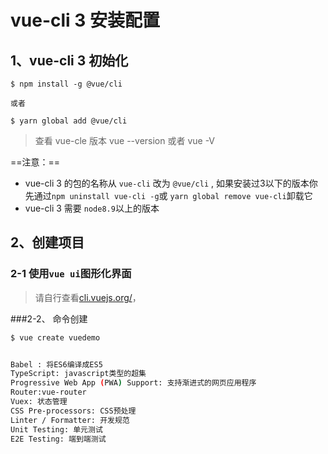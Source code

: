 # vue-cli 3 安装配置

## 1、vue-cli 3 初始化

```shell
$ npm install -g @vue/cli

或者

$ yarn global add @vue/cli
```

> 查看 vue-cle 版本  vue --version 或者 vue -V

==注意：==

- vue-cli 3 的包的名称从 `vue-cli`  改为 `@vue/cli` , 如果安装过3以下的版本你先通过`npm uninstall vue-cli -g`或 `yarn global remove vue-cli`卸载它
- vue-cli 3 需要 `node8.9`以上的版本

## 2、创建项目

### 2-1  使用`vue ui`图形化界面

> 请自行查看[cli.vuejs.org/](https://juejin.im/post/5c63afd56fb9a049b41cf5f4)，

###2-2、 命令创建

```bash
$ vue create vuedemo


Babel : 将ES6编译成ES5
TypeScript: javascript类型的超集
Progressive Web App (PWA) Support: 支持渐进式的网页应用程序
Router:vue-router
Vuex: 状态管理
CSS Pre-processors: CSS预处理
Linter / Formatter: 开发规范
Unit Testing: 单元测试
E2E Testing: 端到端测试
```



